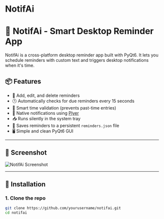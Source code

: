 # NotifAi

# 🧠 NotifAi - Smart Desktop Reminder App

NotifAi is a cross-platform desktop reminder app built with PyQt6. It lets you schedule reminders with custom text and triggers desktop notifications when it's time.

## 📦 Features

- 📅 Add, edit, and delete reminders
- 🕒 Automatically checks for due reminders every 15 seconds
- 🧠 Smart time validation (prevents past-time entries)
- 🔔 Native notifications using [Plyer](https://github.com/kivy/plyer)
- 📥 Runs silently in the system tray
- 💾 Saves reminders to a persistent `reminders.json` file
- 🖥️ Simple and clean PyQt6 GUI

---

## 📸 Screenshot

![NotifAi Screenshot](screenshot.png)

---

## 🚀 Installation

### 1. Clone the repo

```bash
git clone https://github.com/yourusername/notifai.git
cd notifai
```
